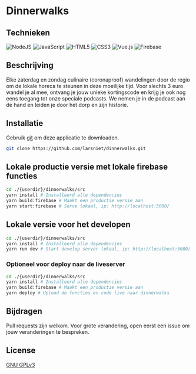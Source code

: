 # Dinnerwalks

## Technieken
<img alt="NodeJS" src="https://img.shields.io/badge/node.js%20-%2343853D.svg?&style=for-the-badge&logo=node.js&logoColor=white"/> <img alt="JavaScript" src="https://img.shields.io/badge/javascript%20-%23323330.svg?&style=for-the-badge&logo=javascript&logoColor=%23F7DF1E"/> <img alt="HTML5" src="https://img.shields.io/badge/html5%20-%23E34F26.svg?&style=for-the-badge&logo=html5&logoColor=white"/> <img alt="CSS3" src="https://img.shields.io/badge/css3%20-%231572B6.svg?&style=for-the-badge&logo=css3&logoColor=white"/> <img alt="Vue.js" src="https://img.shields.io/badge/vuejs%20-%2335495e.svg?&style=for-the-badge&logo=vue.js&logoColor=%234FC08D"/> <img alt="Firebase" src="https://img.shields.io/badge/firebase%20-%23039BE5.svg?&style=for-the-badge&logo=firebase"/>

## Beschrijving
Elke zaterdag en zondag culinaire (coronaproof) wandelingen door de regio om de lokale horeca te steunen in deze moeilijke tijd. Voor slechts 3 euro wandel je al mee, ontvang je jouw unieke kortingscode en krijg je ook nog eens toegang tot onze speciale podcasts. We nemen je in de podcast aan de hand en leiden je door het dorp en zijn historie.

## Installatie

Gebruik [git](https://github.com/git/git) om deze applicatie te downloaden.

```bash
git clone https://github.com/larsniet/dinnerwalks.git
```

## Lokale productie versie met lokale firebase functies

```bash
cd ./{userdir}/dinnerwalks/src
yarn install # Installeerd alle dependencies
yarn build:firebase # Maakt een productie versie aan
yarn start:firebase # Serve lokaal, ip: http://localhost:5000/
```

## Lokale versie voor het developen

```bash
cd ./{userdir}/dinnerwalks/src
yarn install # Installeerd alle dependencies
yarn run dev # Start develop server lokaal, ip: http://localhost:3000/
```

### Optioneel voor deploy naar de liveserver

```bash
cd ./{userdir}/dinnerwalks/src
yarn install # Installeerd alle dependencies
yarn build:firebase # Maakt een productie versie aan
yarn deploy # Upload de functies en code live naar dinnerwalks
```

## Bijdragen
Pull requests zijn welkom. Voor grote verandering, open eerst een issue om jouw veranderingen te bespreken.

## License
[GNU GPLv3](https://choosealicense.com/licenses/gpl-3.0/)
